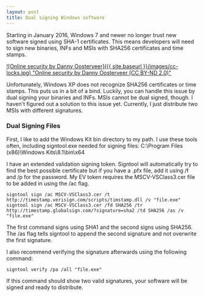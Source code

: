 ```yaml
---
layout: post
title: Dual signing Windows software
---
```

Starting in January 2016, Windows 7 and newer no longer trust new software signed using SHA-1 certificates. This means developers will need to sign new binaries, INFs and MSIs with SHA256 certificates and time stamps.

[![Online security by Danny Oosterveer]({{ site.baseurl }}/images/cc-locks.jpg) "Online security by Danny Oosterveer (CC BY-ND 2.0)"](https://www.flickr.com/photos/dannyoosterveer/7913182734)

Unfortunately, Windows XP does not recognize SHA256 certificates or time stamps. This puts us in a bit of a bind. Luckily, you can handle this issue by dual signing your binaries and INFs. MSIs cannot be dual signed, though. I haven't figured out a solution to this issue yet. Currently, I just distribute two MSIs with different signatures.

### Dual Signing Files ###

First, I like to add the Windows Kit bin directory to my path. I use these tools often, including signtool.exe needed for signing files: C:\Program Files (x86)\Windows Kits\8.1\bin\x64

I have an extended validation signing token. Signtool will automatically try to find the best possible certificate but if you have a .pfx file, add it using /f and /p for the password. My EV token requires the MSCV-VSClass3.cer file to be added in using the /ac flag.

    signtool sign /ac MSCV-VSClass3.cer /t http://timestamp.verisign.com/scripts/timstamp.dll /v "file.exe"
    signtool sign /ac MSCV-VSClass3.cer /fd SHA256 /tr http://timestamp.globalsign.com/?signature=sha2 /td SHA256 /as /v "file.exe"

The first command signs using SHA1 and the second signs using SHA256. The /as flag tells signtool to append the second signature and not overwrite the first signature.

I also recommend verifying the signature afterwards using the following command:

    signtool verify /pa /all "file.exe"

If this command should show two valid signatures, your software will be signed and ready to distribute.
